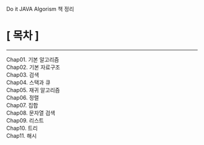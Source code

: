 Do it JAVA Algorism 책 정리


<h1>[ 목차 ]</h1>
<hr>
Chap01. 기본 알고리즘<br>
Chap02. 기본 자료구조<br>
Chap03. 검색<br>
Chap04. 스택과 큐<br>
Chap05. 재귀 알고리즘<br>
Chap06. 정렬<br>
Chap07. 집합<br>
Chap08. 문자열 검색<br>
Chap09. 리스트<br>
Chap10. 트리<br>
Chap11. 해시<br>

